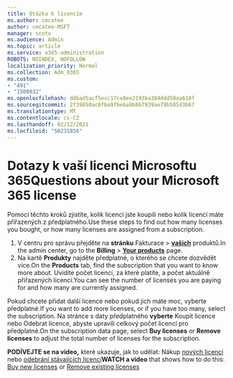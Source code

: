 ```yaml
---
title: Otázka k licencím
ms.author: cmcatee
author: cmcatee-MSFT
manager: scotv
ms.audience: Admin
ms.topic: article
ms.service: o365-administration
ROBOTS: NOINDEX, NOFOLLOW
localization_priority: Normal
ms.collection: Adm_O365
ms.custom:
- "491"
- "1500032"
ms.openlocfilehash: ddbad5acf5ecc17ce8ee2193ba304ddd50aa610f
ms.sourcegitcommit: 2f39850ac0fba9fbeba9b8b7939ae79b505d3b67
ms.translationtype: MT
ms.contentlocale: cs-CZ
ms.lasthandoff: 02/12/2021
ms.locfileid: "50231856"
---
```

# <a name="questions-about-your-microsoft-365-license"></a><span data-ttu-id="f1147-102">Dotazy k vaší licenci Microsoftu 365</span><span class="sxs-lookup"><span data-stu-id="f1147-102">Questions about your Microsoft 365 license</span></span>

<span data-ttu-id="f1147-103">Pomocí těchto kroků zjistíte, kolik licencí jste koupili nebo kolik licencí máte přiřazených z předplatného.</span><span class="sxs-lookup"><span data-stu-id="f1147-103">Use these steps to find out how many licenses you bought, or how many licenses are assigned from a subscription.</span></span>
  
1. <span data-ttu-id="f1147-104">V centru pro správu přejděte na **stránku** Fakturace \> **[vašich](https://go.microsoft.com/fwlink/p/?linkid=842054)** produktů.</span><span class="sxs-lookup"><span data-stu-id="f1147-104">In the admin center, go to the **Billing** \> **[Your products](https://go.microsoft.com/fwlink/p/?linkid=842054)** page.</span></span>
2. <span data-ttu-id="f1147-105">Na kartě **Produkty** najděte předplatné, o kterého se chcete dozvědět více.</span><span class="sxs-lookup"><span data-stu-id="f1147-105">On the **Products** tab, find the subscription that you want to know more about.</span></span> <span data-ttu-id="f1147-106">Uvidíte počet licencí, za které platíte, a počet aktuálně přiřazených licencí.</span><span class="sxs-lookup"><span data-stu-id="f1147-106">You can see the number of licenses you are paying for and how many are currently assigned.</span></span>

<span data-ttu-id="f1147-107">Pokud chcete přidat další licence nebo pokud jich máte moc, vyberte předplatné.</span><span class="sxs-lookup"><span data-stu-id="f1147-107">If you want to add more licenses, or if you have too many, select the subscription.</span></span> <span data-ttu-id="f1147-108">Na stránce s daty předplatného  **vyberte** Koupit licence nebo Odebrat licence, abyste upravili celkový počet licencí pro předplatné.</span><span class="sxs-lookup"><span data-stu-id="f1147-108">On the subscription data page, select **Buy licenses** or **Remove licenses** to adjust the total number of licenses for the subscription.</span></span>

<span data-ttu-id="f1147-109">**PODÍVEJTE se na video,** které ukazuje, jak to udělat: Nákup [nových licencí](https://go.microsoft.com/fwlink/p/?linkid=2154857) nebo [odebrání stávajících licencí](https://go.microsoft.com/fwlink/p/?linkid=2154938)</span><span class="sxs-lookup"><span data-stu-id="f1147-109">**WATCH a video** that shows how to do this: [Buy new licenses](https://go.microsoft.com/fwlink/p/?linkid=2154857) or [Remove existing licenses](https://go.microsoft.com/fwlink/p/?linkid=2154938)</span></span>
